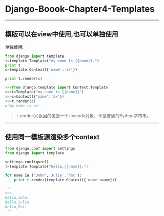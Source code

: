 # Django-Boook-Chapter4-Templates



---
## 模版可以在view中使用,也可以单独使用

单独使用:
```python
from django import template
t=template.Template("my name is {{name}}.")
print t
c=template.Context({'name':'zx'})

print t.render(c)
```

```python
>>>from django.template import Context,Template
>>>t=Template("my name is {{name}}")
>>>c=Context({"name":'zx'})
>>>t.render(c)
u'my name is zx'
```

> t.render(c)返回的值是一个Unicode对象，不是普通的Python字符串。

----

## 使用同一模板源渲染多个context

```python
from django.conf import settings
from django import template

settings.configure()
t=template.Template("hello,{{name}}.")

for name in ('John','Julie','Pat'):
    print t.render(template.Context({'name':name}))

'''
>>> 
hello,John.
hello,Julie.
hello,Pat.
'''

```